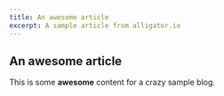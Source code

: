 ```yaml
---
title: An awesome article
excerpt: A sample article from alligator.io
---
```


## An awesome article

This is some **awesome** content for a crazy sample blog.